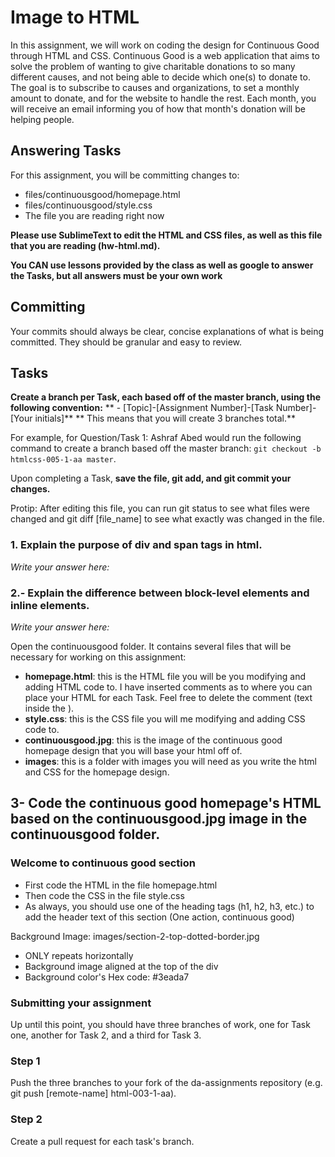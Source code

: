 # Image to HTML
In this assignment, we will work on coding the design for Continuous Good through HTML and CSS. Continuous Good is a web application that aims to solve the problem of wanting to give charitable donations to so many different causes, and not being able to decide which one(s) to donate to. The goal is to subscribe to causes and organizations, to set a monthly amount to donate, and for the website to handle the rest. Each month, you will receive an email informing you of how that month's donation will be helping people.

## Answering Tasks
For this assignment, you will be committing changes to:
- files/continuousgood/homepage.html
- files/continuousgood/style.css
- The file you are reading right now

**Please use SublimeText to edit the HTML and CSS files, as well as this file that you are reading (hw-html.md).**

**You CAN use lessons provided by the class as well as google to answer the Tasks, but all answers must be your own work**

## Committing
Your commits should always be clear, concise explanations of what is being committed. They should be granular and easy to review.

## Tasks
**Create a branch per Task, each based off of the master branch, using the following convention:**
** - [Topic]-[Assignment Number]-[Task Number]-[Your initials]**
** This means that you will create 3 branches total.**

For example, for Question/Task 1: Ashraf Abed would run the following command to create a branch based off the master branch: ```git checkout -b htmlcss-005-1-aa master```.

Upon completing a Task, **save the file, git add, and git commit your changes.**

Protip: After editing this file, you can run git status to see what files were changed and git diff [file_name] to see what exactly was changed in the file.

### 1. Explain the purpose of div and span tags in html.
*Write your answer here:*

### 2.- Explain the difference between block-level elements and inline elements.
*Write your answer here:*

Open the continuousgood folder. It contains several files that will be necessary for working on this assignment:
- **homepage.html**: this is the HTML file you will be you modifying and adding HTML code to. I have inserted comments as to where you can place your HTML for each Task. Feel free to delete the comment (text inside the <!-- -->).
- **style.css**: this is the CSS file you will me modifying and adding CSS code to.
- **continuousgood.jpg**: this is the image of the continuous good homepage design that you will base your html off of.
- **images**: this is a folder with images you will need as you write the html and CSS for the homepage design.

## 3- Code the continuous good homepage's HTML based on the continuousgood.jpg image in the continuousgood folder.

### Welcome to continuous good section
- First code the HTML in the file homepage.html
- Then code the CSS in the file style.css
- As always, you should use one of the heading tags (h1, h2, h3, etc.) to add the header text of this section (One action, continuous good)

Background Image: images/section-2-top-dotted-border.jpg
- ONLY repeats horizontally
- Background image aligned at the top of the div
- Background color's Hex code: #3eada7

### Submitting your assignment
Up until this point, you should have three branches of work, one for Task one, another for Task 2, and a third for Task 3.

### Step 1
Push the three branches to your fork of the da-assignments repository (e.g. git push [remote-name] html-003-1-aa).

### Step 2
Create a pull request for each task's branch.
